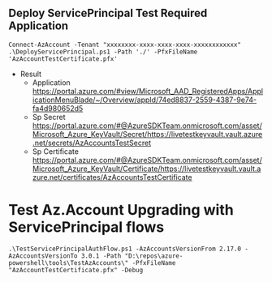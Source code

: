 ## Deploy ServicePrincipal Test Required Application
```pwsh
Connect-AzAccount -Tenant "xxxxxxxx-xxxx-xxxx-xxxx-xxxxxxxxxxxx"
.\DeployServicePrincipal.ps1 -Path './' -PfxFileName 'AzAccountTestCertificate.pfx'
```

- Result
  - Application
    https://portal.azure.com/#view/Microsoft_AAD_RegisteredApps/ApplicationMenuBlade/~/Overview/appId/74ed8837-2559-4387-9e74-fa4d980652d5
  - Sp Secret
    https://portal.azure.com/#@AzureSDKTeam.onmicrosoft.com/asset/Microsoft_Azure_KeyVault/Secret/https://livetestkeyvault.vault.azure.net/secrets/AzAccountsTestSecret
  - Sp Certificate
    https://portal.azure.com/#@AzureSDKTeam.onmicrosoft.com/asset/Microsoft_Azure_KeyVault/Certificate/https://livetestkeyvault.vault.azure.net/certificates/AzAccountsTestCertificate


# Test Az.Account Upgrading with ServicePrincipal flows
```pwsh
.\TestServicePrincipalAuthFlow.ps1 -AzAccountsVersionFrom 2.17.0 -AzAccountsVersionTo 3.0.1 -Path "D:\repos\azure-powershell\tools\TestAzAccounts\" -PfxFileName "AzAccountTestCertificate.pfx" -Debug
```


